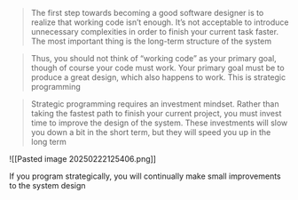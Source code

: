 > The first step towards becoming a good software designer is to realize that working code isn’t enough. It’s not acceptable to introduce unnecessary complexities in order to finish your current task faster. The most important thing is the long-term structure of the system

> Thus, you should not think of “working code” as your primary goal, though of course your code must work. Your primary goal must be to produce a great design, which also happens to work. This is strategic programming

> Strategic programming requires an investment mindset. Rather than taking the fastest path to finish your current project, you must invest time to improve the design of the system. These investments will slow you down a bit in the short term, but they will speed you up in the long term

![[Pasted image 20250222125406.png]]

If you program strategically, you will continually make small improvements to the system design